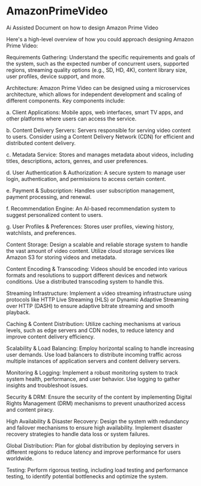 # AmazonPrimeVideo
Ai Assisted Document on how to design Amazon Prime Video


Here's a high-level overview of how you could approach designing Amazon Prime Video:

Requirements Gathering:
Understand the specific requirements and goals of the system, such as the expected number of concurrent users, supported regions, streaming quality options (e.g., SD, HD, 4K), content library size, user profiles, device support, and more.

Architecture:
Amazon Prime Video can be designed using a microservices architecture, which allows for independent development and scaling of different components. Key components include:

a. Client Applications: Mobile apps, web interfaces, smart TV apps, and other platforms where users can access the service.

b. Content Delivery Servers: Servers responsible for serving video content to users. Consider using a Content Delivery Network (CDN) for efficient and distributed content delivery.

c. Metadata Service: Stores and manages metadata about videos, including titles, descriptions, actors, genres, and user preferences.

d. User Authentication & Authorization: A secure system to manage user login, authentication, and permissions to access certain content.

e. Payment & Subscription: Handles user subscription management, payment processing, and renewal.

f. Recommendation Engine: An AI-based recommendation system to suggest personalized content to users.

g. User Profiles & Preferences: Stores user profiles, viewing history, watchlists, and preferences.

Content Storage:
Design a scalable and reliable storage system to handle the vast amount of video content. Utilize cloud storage services like Amazon S3 for storing videos and metadata.

Content Encoding & Transcoding:
Videos should be encoded into various formats and resolutions to support different devices and network conditions. Use a distributed transcoding system to handle this.

Streaming Infrastructure:
Implement a video streaming infrastructure using protocols like HTTP Live Streaming (HLS) or Dynamic Adaptive Streaming over HTTP (DASH) to ensure adaptive bitrate streaming and smooth playback.

Caching & Content Distribution:
Utilize caching mechanisms at various levels, such as edge servers and CDN nodes, to reduce latency and improve content delivery efficiency.

Scalability & Load Balancing:
Employ horizontal scaling to handle increasing user demands. Use load balancers to distribute incoming traffic across multiple instances of application servers and content delivery servers.

Monitoring & Logging:
Implement a robust monitoring system to track system health, performance, and user behavior. Use logging to gather insights and troubleshoot issues.

Security & DRM:
Ensure the security of the content by implementing Digital Rights Management (DRM) mechanisms to prevent unauthorized access and content piracy.

High Availability & Disaster Recovery:
Design the system with redundancy and failover mechanisms to ensure high availability. Implement disaster recovery strategies to handle data loss or system failures.

Global Distribution:
Plan for global distribution by deploying servers in different regions to reduce latency and improve performance for users worldwide.

Testing:
Perform rigorous testing, including load testing and performance testing, to identify potential bottlenecks and optimize the system.
